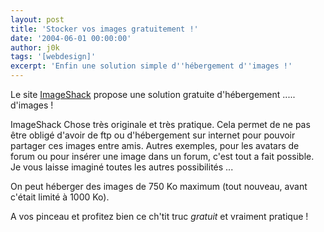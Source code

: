 ```yaml
---
layout: post
title: 'Stocker vos images gratuitement !'
date: '2004-06-01 00:00:00'
author: j0k
tags: '[webdesign]'
excerpt: 'Enfin une solution simple d''hébergement d''images !'
---
```


Le site [ImageShack](http://www.imageshack.us/) propose une solution gratuite d'hébergement ..... d'images !

ImageShack Chose très originale et très pratique. Cela permet de ne pas être obligé d'avoir de ftp ou d'hébergement sur internet pour pouvoir partager ces images entre amis. Autres exemples, pour les avatars de forum ou pour insérer une image dans un forum, c'est tout a fait possible. Je vous laisse imaginé toutes les autres possibilités ...

On peut héberger des images de 750 Ko maximum (tout nouveau, avant c'était limité à 1000 Ko).

A vos pinceau et profitez bien ce ch'tit truc _gratuit_ et vraiment pratique !

